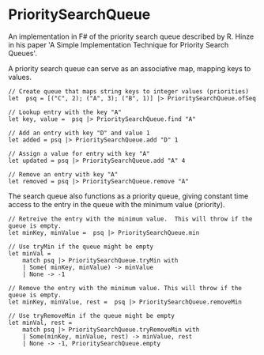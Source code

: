 PrioritySearchQueue===================An implementation in F# of the priority search queue described by R. Hinze in his paper 'A Simple Implementation Technique for Priority Search Queues'.A priority search queue can serve as an associative map, mapping keys to values.	// Create queue that maps string keys to integer values (priorities)	let  psq = [("C", 2); ("A", 3); ("B", 1)] |> PrioritySearchQueue.ofSeq		// Lookup entry with the key "A"	let key, value =  psq |> PrioritySearchQueue.find "A"	// Add an entry with key "D" and value 1	let added = psq |> PrioritySearchQueue.add "D" 1		// Assign a value for entry with key "A" 	let updated = psq |> PrioritySearchQueue.add "A" 4	// Remove an entry with key "A"	let removed = psq |> PrioritySearchQueue.remove "A"The search queue also functions as a priority queue, giving constant time access to the entry in the queue with the minimum value (priority).		// Retreive the entry with the minimum value.  This will throw if the queue is empty.	let minKey, minValue =  psq |> PrioritySearchQueue.min		// Use tryMin if the queue might be empty	let minVal = 		match psq |> PrioritySearchQueue.tryMin with		| Some( minKey, minValue) -> minValue		| None -> -1	// Remove the entry with the minimum value. This will throw if the queue is empty.	let minKey, minValue, rest =  psq |> PrioritySearchQueue.removeMin	// Use tryRemoveMin if the queue might be empty	let minVal, rest = 		match psq |> PrioritySearchQueue.tryRemoveMin with		| Some(minKey, minValue, rest) -> minValue, rest		| None -> -1, PrioritySearchQueue.empty